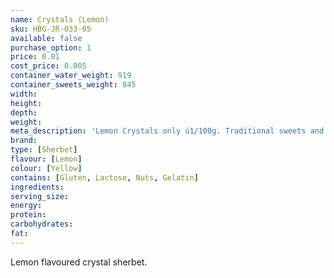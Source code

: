 ```yaml
---
name: Crystals (Lemon)
sku: HBG-JR-033-05
available: false
purchase_option: 1
price: 0.01
cost_price: 0.005
container_water_weight: 919
container_sweets_weight: 845
width: 
height: 
depth: 
weight: 
meta_description: 'Lemon Crystals only ú1/100g. Traditional sweets and more at Humbugs Confectionery Store. Specialists in satisfying your sweet tooth!'
brand: 
type: [Sherbet]
flavour: [Lemon]
colour: [Yellow]
contains: [Gluten, Lactose, Nuts, Gelatin]
ingredients: 
serving_size: 
energy: 
protein: 
carbohydrates: 
fat: 
---
```

Lemon flavoured crystal sherbet.